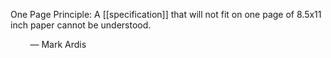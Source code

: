 One Page Principle: A [[specification]] that will not fit on one page of 8.5x11 inch paper cannot be understood.

        — Mark Ardis